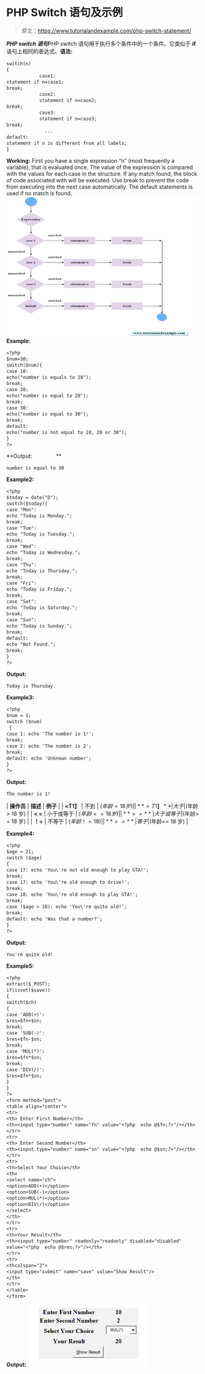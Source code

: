 # PHP Switch 语句及示例

> 原文：<https://www.tutorialandexample.com/php-switch-statement/>

***PHP switch 语句***PHP switch 语句用于执行多个条件中的一个条件。它类似于 **if** 语句上相同的表达式。**语法:**

```
switch(n)
{
            case1:
statement if n=case1;
break;
            case2:
            statement if n=case2;
break;
            case3:
            statement if n=case3;
break;
              ...
default:
statement if n is different from all labels;
}
```

**Working:** First you have a single expression “n” (most frequently a variable), that is evaluated once. The value of the expression is compared with the values for each case in the structure. If any match found, the block of code associated with will be executed. Use break to prevent the code from executing into the next case automatically. The default statements is used if no match is found. ![PHP Switch Statement Flow Chart](img/fc296f067e057f0cd280e7598f37b762.png) **Example:** 

```
<?php
$num=30;   
switch($num){   
case 10:   
echo("number is equals to 10");   
break;   
case 20:   
echo("number is equal to 20");   
break;   
case 30:   
echo("number is equal to 30");   
break;   
default:   
echo("number is not equal to 10, 20 or 30");   
}  
?>
```

**Output:                **

```
number is equal to 30
```

**Example2:**

```
<?php
$today = date("D");
switch($today){
case "Mon":
echo "Today is Monday.";
break;
case "Tue":
echo "Today is Tuesday.";
break;
case "Wed":
echo "Today is Wednesday.";
break;
case "Thu":
echo "Today is Thursday.";
break;
case "Fri":
echo "Today is Friday.";
break;
case "Sat":
echo "Today is Saturday.";
break;
case "Sun":
echo "Today is Sunday.";
break;
default:
echo "Not Found.";
break;
}
?>
```

**Output:**

```
Today is Thursday.

```

**Example3:**

```
<?php
$num = 1;
switch ($num)
 {
case 1: echo 'The number is 1!';
break;
case 2: echo 'The number is 2';
break;
default: echo 'Unknown number';
}
?>
```

**Output:**

```
The number is 1!
```

| **操作员** | **描述** | **例子** |
| **<T1】** | 不到 | ($年龄< 18 岁) |
| **>T1】** | 大于 | ($年龄> 18 岁) |
| **< =** | 小于或等于 | ($年龄< = 18 岁) |
| **> =** | 大于或等于 | ($年龄> = 18 岁) |
| **！=** | 不等于 | ($年龄！= 18) |
| **==** | 等于 | ($年龄== 18 岁) |

**Example4:**

```
<?php
$age = 21;
switch ($age)
{
case 17: echo 'You\'re not old enough to play GTA!';
break;
case 17: echo 'You\'re old enough to drive!';
break;
case 18: echo 'You\'re old enough to play GTA!';
break;
case ($age > 18): echo 'You\'re quite old!';
break;
default: echo 'Was that a number?';
}
?>
```

**Output:**

```
You're quite old!
```

**Example5:**

```
<?php
extract($_POST);
if(isset($save))
{
switch($ch)
{
case 'ADD(+)':
$res=$fn+$sn;
break;
case 'SUB(-)':
$res=$fn-$sn;
break;
case 'MUL(*)':
$res=$fn*$sn;
break;
case 'DIV(/)':
$res=$fn*$sn;
}
}
?>
<form method="post">
<table align="center">
<tr>
<th> Enter First Number</th>
<th><input type="number" name="fn" value="<?php  echo @$fn;?>"/></th>
</tr>
<tr>
<th> Enter Second Number</th>
<th><input type="number" name="sn" value="<?php  echo @$sn;?>"/></th>
</tr>
<tr>
<th>Select Your Choice</th>
<th>
<select name="ch">
<option>ADD(+)</option>
<option>SUB(-)</option>
<option>MUL(*)</option>
<option>DIV(/)</option>
</select>
</th>
</tr>
<tr>
<th>Your Result</th>
<th><input type="number" readonly="readonly" disabled="disabled"
value="<?php  echo @$res;?>"/></th>
</tr>
<tr>
<thcolspan="2">
<input type="submit" name="save" value="Show Result"/>
</th>
</tr>
</table>
</form>
```

**Output:** ![PHP Switch Statement example](img/9439be0483cb2704293b263008719507.png)